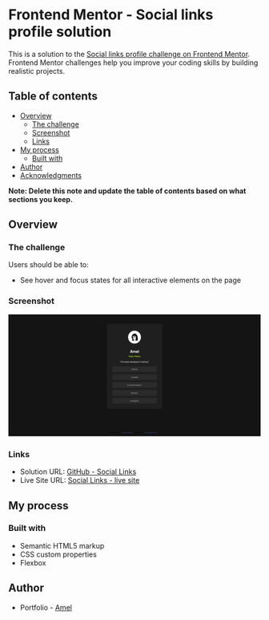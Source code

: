# Frontend Mentor - Social links profile solution

This is a solution to the [Social links profile challenge on Frontend Mentor](https://www.frontendmentor.io/challenges/social-links-profile-UG32l9m6dQ). Frontend Mentor challenges help you improve your coding skills by building realistic projects. 

## Table of contents

- [Overview](#overview)
  - [The challenge](#the-challenge)
  - [Screenshot](#screenshot)
  - [Links](#links)
- [My process](#my-process)
  - [Built with](#built-with)
- [Author](#author)
- [Acknowledgments](#acknowledgments)

**Note: Delete this note and update the table of contents based on what sections you keep.**

## Overview

### The challenge

Users should be able to:

- See hover and focus states for all interactive elements on the page

### Screenshot

![](./assets/images/screenshot.png)

### Links

- Solution URL: [GitHub - Social Links](https://github.com/AmelMhdi/social-links-frontendmentor.git)
- Live Site URL: [Social Links - live site](https://amel-social-links.netlify.app/)

## My process

### Built with

- Semantic HTML5 markup
- CSS custom properties
- Flexbox

## Author

- Portfolio - [Amel](https://amel-portoflio.netlify.app/)

